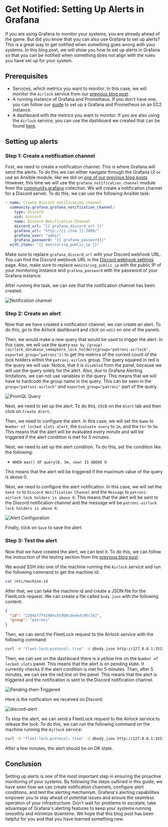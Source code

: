 # Get Notified: Setting Up Alerts in Grafana

If you are using Grafana to monitor your systems, you are already ahead of the game. But did you know that you can also use Grafana to set up alerts? This is a great way to get notified when something goes wrong with your systems. In this blog post, we will show you how to set up alerts in Grafana so that you can be notified when something does not align with the rules you have set up for your system.

## Prerequisites

- Services, which metrics you want to monitor. In this case, we will monitor the `Airlock` service from our [previous blog post](./blog-Coordinated_OS_Updates.md).
- A running instance of Grafana and Prometheus. If you don't have one, you can follow our [guide](./blog-Prometheus-Grafana.md) to set up a Grafana and Prometheus on an EC2 instance.
- A dashboard with the metrics you want to monitor. If you are also using the `Airlock` service, you can use the dashboard we created that can be found [here](https://github.com/proventa/aws-postgresql-demo/blob/main/grafana-dashboards/airlock.json).

## Setting up alerts

### Step 1: Create a notification channel

First, we need to create a notification channel. This is where Grafana will send the alerts. To do this we can either navigate through the Grafana UI or use an Ansible module, like we did on [one of our previous blog posts](./blog-Prometheus-Grafana.md). However, this time we will use the `grafana_notification_channel` module from the [community.grafana](https://galaxy.ansible.com/community/grafana) collection. We will create a notification channel for a Discord server. To do this, we can use the following Ansible task:

```yaml
- name: Create Discord notification channel
  community.grafana.grafana_notification_channel:
    type: discord
    uid: discord
    name: Discord Notification Channel
    discord_url: "{{ grafana_discord_url }}"
    grafana_url: "http://{{ item }}:3000/"
    grafana_user: "admin"
    grafana_password: "{{ grafana_password}}"
  with_items: "{{ monitoring_public_ip }}"
```

Make sure to replace `grafana_discord_url` with your Discord webhook URL. You can find the Discord webhook URL in the [Discord webhook settings](https://support.discord.com/hc/en-us/articles/228383668-Intro-to-Webhooks) page. Also, make sure to replace `monitoring_public_ip` with the public IP of your monitoring instance and `grafana_password` with the password of your Grafana instance.

After running the task, we can see that the notification channel has been created.

![Notification channel](./alert-channels.png)

### Step 2: Create an alert

Now that we have created a notification channel, we can create an alert. To do this, go to the Airlock dashboard and click on `edit` on one of the panels.

Then, we would make a new query that would be used to trigger the alert. In this case, we will use the query `max by (group) (airlock_database_semaphore_lock_holders{group="patroni-airlock", exported_group="patroni"})` to get the metrics of the current count of the lock holders within the `patroni-airlock` group. The query squared in red is the query we will use. Notice, that it is `disabled` from the panel, because we will use the query solely for the alert. Also, due to Grafana Alerting limitations, we can not use variables in the query. This means that we will have to hardcode the group name in the query. This can be seen in the `group="patroni-airlock"` and `exported_group="patroni"` part of the query.

![PromQL Query](./new-query.png)

Next, we need to set up the alert. To do this, click on the `Alert` tab and then click on `Create Alert`.

Then, we need to configure the alert. In this case, we will set the `Name` to `Number of locked slots alert`, the `Evaluate every` to `1m`, and the `For` to `5m`. This means that the alert will be evaluated every minute and will be triggered if the alert condition is met for 5 minutes.

Next, we need to set up the alert condition. To do this, set the condition like the following:

- `WHEN max() OF query(B, 5m, now) IS ABOVE 0`

This means that the alert will be triggered if the maximum value of the query is above 0.

Next, we need to configure the alert notification. In this case, we will set the `Send to` to `Discord Notification Channel` and the `Message` to `patroni-airlock lock holders is above 0`. This means that the alert will be sent to the Discord notification channel and the message will be `patroni-airlock lock holders is above 0`.

![Alert Configuration](./alert-config.png)

Finally, click on `Save` to save the alert.

### Step 3: Test the alert

Now that we have created the alert, we can test it. To do this, we can follow the instruction of the testing section from the [previous blog post](./blog-Coordinated_OS_Updates.md).

We would SSH into one of the machine running the `Airlock` service and run the following command to get the machine id:

```bash
cat /etc/machine-id
```

After that, we can take the machine id and create a JSON file for the FleetLock request. We can create a file called `body.json` with the following content:

```json
{
  "id": "2204af7f41984cb19b8cde4edc06c142",
  "group": "patroni"
}
```

Then, we can send the FleetLock request to the Airlock service with the following command:

```bash
curl -H "fleet-lock-protocol: true" -d @body.json http://127.0.0.1:3333/v1/pre-reboot
```

Then, we can see on the dashboard there is a yellow line on the `Number of locked slots` panel. This means that the alert is on pending state. It currently checks if the alert condition is met for 5 minutes. Then, after 5 minutes, we can see the red line on the panel. This means that the alert is triggered and the notification is sent to the Discord notification channel.

![Pending-then-Triggered](./pending-trigger-state.png)

Here is the notification we received on Discord:

![discord-alert](<discord-alert.png>)

To stop the alert, we can send a FleetLock request to the Airlock service to release the lock. To do this, we can run the following command on the machine running the `Airlock` service:

```bash
curl -H "fleet-lock-protocol: true" -d @body.json http://127.0.0.1:3333/v1/steady-state
```

After a few minutes, the alert should be on OK state.

## Conclusion

Setting up alerts is one of the most important step in ensuring the proactive monitoring of your systems. By following the steps outlined in this guide, we have seen how we can create notification channels, configure alert conditions, and test the alerting mechanism. Grafana's alerting capabilities empower you to stay ahead of potential issues and ensure the seamless operation of your infrastructure. Don't wait for problems to escalate; take advantage of Grafana's alerting features to keep your systems running smoothly and minimize downtime. We hope that this blog post has been helpful for you and that you have learned something new.